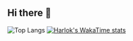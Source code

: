 ## Hi there 👋

![Top Langs](https://github-readme-stats.vercel.app/api/top-langs/?username=Hi-Tech-Mechanic&layout=donut&hide=ShaderLab,tcl)
[![Harlok's WakaTime stats](https://github-readme-stats.vercel.app/api/wakatime?username=Hi-Tech-Mechanic)](https://github.com/anuraghazra/github-readme-stats)

